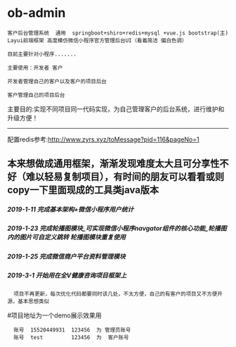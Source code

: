 # ob-admin

    客户后台管理系统  通用  springboot+shiro+redis+mysql +vue.js bootstrap(主) Layui前端框架 高度模仿微信小程序官方管理后台UI（看着简洁 偏白色调）

    目前主要针对小程序.......

    主要使用：开发者 客户

    开发者管理自己的客户以及客户的项目后台

    客户管理自己的项目后台 
    
主要目的:实现不同项目同一代码实现，为自己管理客户的后台系统，进行维护和升级方便！
    
--------------------------------------------------------------------------
配置redis参考:http://www.zyrs.xyz/toMessage?pid=116&pageNo=1


## 本来想做成通用框架，渐渐发现难度太大且可分享性不好（难以轻易复制项目），有时间的朋友可以看看或则copy一下里面现成的工具类java版本



##### 2019-1-11 完成基本架构+微信小程序用户统计

##### 2019-1-23 完成轮播图模块_可实现微信小程序navgator组件的核心功能_轮播图内的图片可自定义跳转   轮播图模块重复使用

##### 2019-1-25 完成微信商户平台资料管理模块


##### 2019-3-1 开始用在全V健康咨询项目框架上

      项目不再更新，每次优化代码都要同时该几处，不太方便，自己的有客户的项目又不方便开源，基本思想类似
      
#项目地址为一个demo展示效果用  

      账号  15520449931  123456  为 管理员账号
      账号  test         123456  为  客户账号   



